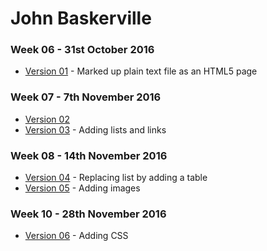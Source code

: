 John Baskerville
==================

### Week 06 - 31st October 2016

- [Version 01](https://loisgordon.github.io/john-baskerville/john-baskerville.html) - Marked up plain text file as an HTML5 page

### Week 07 - 7th November 2016

- [Version 02](https://loisgordon.github.io/john-baskerville/john-baskerville2.html) 
- [Version 03](https://loisgordon.github.io/john-baskerville/john-baskerville3.html) - Adding lists and links

### Week 08 - 14th November 2016

- [Version 04](https://loisgordon.github.io/john-baskerville/john-baskerville4.html) - Replacing list by adding a table
- [Version 05](https://loisgordon.github.io/john-baskerville/john-baskerville5.html) - Adding images

### Week 10 - 28th November 2016
- [Version 06](https://loisgordon.github.io/john-baskerville/john-baskerville6.html) - Adding CSS 